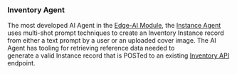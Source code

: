 ### Inventory Agent
The most developed AI Agent in the [Edge-AI Module][EDGE_AI], the 
[Instance Agent](https://github.com/folio-labs/edge-ai/blob/main/src/edge_ai/inventory/agents/instance.py) 
uses multi-shot prompt techniques to create an Inventory Instance record from either a text prompt
by a user or an uploaded cover image. The AI Agent has tooling for retrieving reference data needed to  
generate a valid Instance record that is POSTed to an existing [Inventory API](https://s3.amazonaws.com/foliodocs/api/mod-inventory-storage/p/instance-storage.html#instance_storage_instances_post) 
endpoint.


[EDGE_AI]: https://github.com/folio-labs/edge-ai


